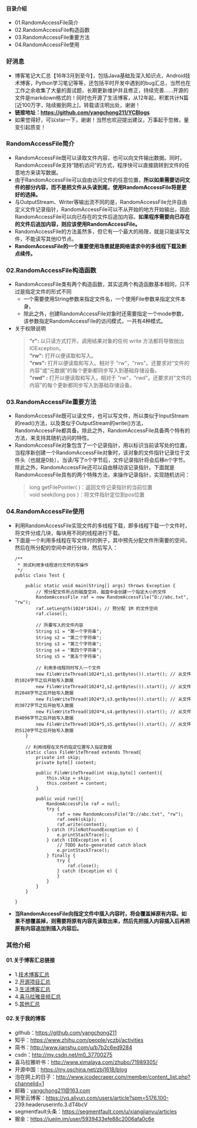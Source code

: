 #### 目录介绍
- 01.RandomAccessFile简介
- 02.RandomAccessFile构造函数
- 03.RandomAccessFile重要方法
- 04.RandomAccessFile使用




### 好消息
- 博客笔记大汇总【16年3月到至今】，包括Java基础及深入知识点，Android技术博客，Python学习笔记等等，还包括平时开发中遇到的bug汇总，当然也在工作之余收集了大量的面试题，长期更新维护并且修正，持续完善……开源的文件是markdown格式的！同时也开源了生活博客，从12年起，积累共计N篇[近100万字，陆续搬到网上]，转载请注明出处，谢谢！
- **链接地址：https://github.com/yangchong211/YCBlogs**
- 如果觉得好，可以star一下，谢谢！当然也欢迎提出建议，万事起于忽微，量变引起质变！



### RandomAccessFile简介
- RandomAccessFile既可以读取文件内容，也可以向文件输出数据。同时，RandomAccessFile支持“随机访问”的方式，程序快可以直接跳转到文件的任意地方来读写数据。
- 由于RandomAccessFile可以自由访问文件的任意位置，**所以如果需要访问文件的部分内容，而不是把文件从头读到尾，使用RandomAccessFile将是更好的选择。**
- 与OutputStream、Writer等输出流不同的是，RandomAccessFile允许自由定义文件记录指针，RandomAccessFile可以不从开始的地方开始输出，因此RandomAccessFile可以向已存在的文件后追加内容。**如果程序需要向已存在的文件后追加内容，则应该使用RandomAccessFile。**
- RandomAccessFile的方法虽然多，但它有一个最大的局限，就是只能读写文件，不能读写其他IO节点。
- **RandomAccessFile的一个重要使用场景就是网络请求中的多线程下载及断点续传。**



### 02.RandomAccessFile构造函数
- RandomAccessFile类有两个构造函数，其实这两个构造函数基本相同，只不过是指定文件的形式不同
    - 一个需要使用String参数来指定文件名，一个使用File参数来指定文件本身。
    - 除此之外，创建RandomAccessFile对象时还需要指定一个mode参数，该参数指定RandomAccessFile的访问模式，一共有4种模式。
- 关于权限说明
    > **"r":**   以只读方式打开。调用结果对象的任何 write 方法都将导致抛出 IOException。  
    > **"rw":**    打开以便读取和写入。  
    > **"rws":**  打开以便读取和写入。相对于 "rw"，"rws"。还要求对“文件的内容”或“元数据”的每个更新都同步写入到基础存储设备。  
    > **"rwd" :**  打开以便读取和写入，相对于 "rw"，"rwd"。还要求对“文件的内容”的每个更新都同步写入到基础存储设备。



### 03.RandomAccessFile重要方法
- RandomAccessFile既可以读文件，也可以写文件，所以类似于InputStream的read\(\)方法，以及类似于OutputStream的write\(\)方法，RandomAccessFile都具备。除此之外，RandomAccessFile具备两个特有的方法，来支持其随机访问的特性。
- RandomAccessFile对象包含了一个记录指针，用以标识当前读写处的位置，当程序新创建一个RandomAccessFile对象时，该对象的文件指针记录位于文件头（也就是0处），当读/写了n个字节后，文件记录指针将会后移n个字节。除此之外，RandomAccessFile还可以自由移动该记录指针。下面就是RandomAccessFile具有的两个特殊方法，来操作记录指针，实现随机访问：
    > long getFilePointer\( \)：返回文件记录指针的当前位置  
    > void  seek\(long pos \)：将文件指针定位到pos位置



### 04.RandomAccessFile使用
- 利用RandomAccessFile实现文件的多线程下载，即多线程下载一个文件时，将文件分成几块，每块用不同的线程进行下载。
- 下面是一个利用多线程在写文件时的例子，其中预先分配文件所需要的空间，然后在所分配的空间中进行分块，然后写入：
    ```
    /** 
     * 测试利用多线程进行文件的写操作 
     */  
    public class Test {  
    
        public static void main(String[] args) throws Exception {  
            // 预分配文件所占的磁盘空间，磁盘中会创建一个指定大小的文件  
            RandomAccessFile raf = new RandomAccessFile("D://abc.txt", "rw");  
            raf.setLength(1024*1024); // 预分配 1M 的文件空间  
            raf.close();  
    
            // 所要写入的文件内容  
            String s1 = "第一个字符串";  
            String s2 = "第二个字符串";  
            String s3 = "第三个字符串";  
            String s4 = "第四个字符串";  
            String s5 = "第五个字符串";  
    
            // 利用多线程同时写入一个文件  
            new FileWriteThread(1024*1,s1.getBytes()).start(); // 从文件的1024字节之后开始写入数据  
            new FileWriteThread(1024*2,s2.getBytes()).start(); // 从文件的2048字节之后开始写入数据  
            new FileWriteThread(1024*3,s3.getBytes()).start(); // 从文件的3072字节之后开始写入数据  
            new FileWriteThread(1024*4,s4.getBytes()).start(); // 从文件的4096字节之后开始写入数据  
            new FileWriteThread(1024*5,s5.getBytes()).start(); // 从文件的5120字节之后开始写入数据  
        }  
    
        // 利用线程在文件的指定位置写入指定数据  
        static class FileWriteThread extends Thread{  
            private int skip;  
            private byte[] content;  
    
            public FileWriteThread(int skip,byte[] content){  
                this.skip = skip;  
                this.content = content;  
            }  
    
            public void run(){  
                RandomAccessFile raf = null;  
                try {  
                    raf = new RandomAccessFile("D://abc.txt", "rw");  
                    raf.seek(skip);  
                    raf.write(content);  
                } catch (FileNotFoundException e) {  
                    e.printStackTrace();  
                } catch (IOException e) {  
                    // TODO Auto-generated catch block  
                    e.printStackTrace();  
                } finally {  
                    try {  
                        raf.close();  
                    } catch (Exception e) {  
                    }  
                }  
            }  
        }  
    
    }
    ```
- **当RandomAccessFile向指定文件中插入内容时，将会覆盖掉原有内容。如果不想覆盖掉，则需要将原有内容先读取出来，然后先把插入内容插入后再把原有内容追加到插入内容后。**



### 其他介绍
#### 01.关于博客汇总链接
- 1.[技术博客汇总](https://www.jianshu.com/p/614cb839182c)
- 2.[开源项目汇总](https://blog.csdn.net/m0_37700275/article/details/80863574)
- 3.[生活博客汇总](https://blog.csdn.net/m0_37700275/article/details/79832978)
- 4.[喜马拉雅音频汇总](https://www.jianshu.com/p/f665de16d1eb)
- 5.[其他汇总](https://www.jianshu.com/p/53017c3fc75d)



#### 02.关于我的博客
- github：https://github.com/yangchong211
- 知乎：https://www.zhihu.com/people/yczbj/activities
- 简书：http://www.jianshu.com/u/b7b2c6ed9284
- csdn：http://my.csdn.net/m0_37700275
- 喜马拉雅听书：http://www.ximalaya.com/zhubo/71989305/
- 开源中国：https://my.oschina.net/zbj1618/blog
- 泡在网上的日子：http://www.jcodecraeer.com/member/content_list.php?channelid=1
- 邮箱：yangchong211@163.com
- 阿里云博客：https://yq.aliyun.com/users/article?spm=5176.100- 239.headeruserinfo.3.dT4bcV
- segmentfault头条：https://segmentfault.com/u/xiangjianyu/articles
- 掘金：https://juejin.im/user/5939433efe88c2006afa0c6e


